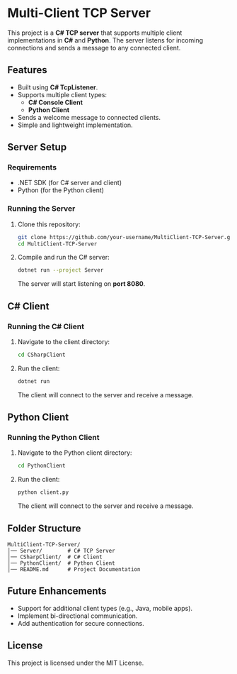 # Multi-Client TCP Server

This project is a **C# TCP server** that supports multiple client implementations in **C#** and **Python**. The server listens for incoming connections and sends a message to any connected client.

## Features
- Built using **C# TcpListener**.
- Supports multiple client types:
  - **C# Console Client**
  - **Python Client**
- Sends a welcome message to connected clients.
- Simple and lightweight implementation.

## Server Setup
### Requirements
- .NET SDK (for C# server and client)
- Python (for the Python client)

### Running the Server
1. Clone this repository:
   ```sh
   git clone https://github.com/your-username/MultiClient-TCP-Server.git
   cd MultiClient-TCP-Server
   ```
2. Compile and run the C# server:
   ```sh
   dotnet run --project Server
   ```
   The server will start listening on **port 8080**.

## C# Client
### Running the C# Client
1. Navigate to the client directory:
   ```sh
   cd CSharpClient
   ```
2. Run the client:
   ```sh
   dotnet run
   ```
   The client will connect to the server and receive a message.

## Python Client
### Running the Python Client
1. Navigate to the Python client directory:
   ```sh
   cd PythonClient
   ```
2. Run the client:
   ```sh
   python client.py
   ```
   The client will connect to the server and receive a message.

## Folder Structure
```
MultiClient-TCP-Server/
│── Server/        # C# TCP Server
│── CSharpClient/  # C# Client
│── PythonClient/  # Python Client
│── README.md      # Project Documentation
```

## Future Enhancements
- Support for additional client types (e.g., Java, mobile apps).
- Implement bi-directional communication.
- Add authentication for secure connections.

## License
This project is licensed under the MIT License.

